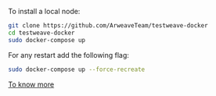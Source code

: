 To install a local node: 

```bash
git clone https://github.com/ArweaveTeam/testweave-docker
cd testweave-docker
sudo docker-compose up 
```

For any restart add the following flag:
```bash
sudo docker-compose up --force-recreate
```

[To know more](https://github.com/ArweaveTeam/testweave-docker)

